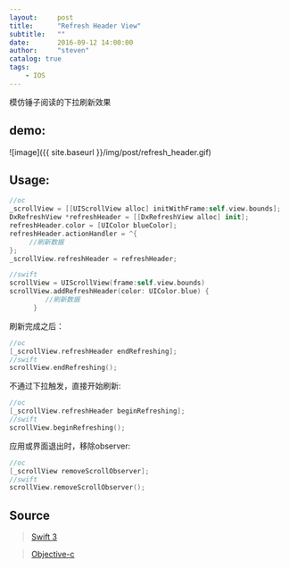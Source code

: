 ```yaml
---
layout:     post
title:      "Refresh Header View"
subtitle:   ""
date:       2016-09-12 14:00:00
author:     "steven"
catalog: true
tags:
    - IOS
---
```


模仿锤子阅读的下拉刷新效果

demo:
---

![image]({{ site.baseurl }}/img/post/refresh_header.gif)

Usage:
---

```Swift
//oc
_scrollView = [[UIScrollView alloc] initWithFrame:self.view.bounds];
DxRefreshView *refreshHeader = [[DxRefreshView alloc] init];
refreshHeader.color = [UIColor blueColor];
refreshHeader.actionHandler = ^{
     //刷新数据
};
_scrollView.refreshHeader = refreshHeader;

//swift
scrollView = UIScrollView(frame:self.view.bounds)
scrollView.addRefreshHeader(color: UIColor.blue) {
         //刷新数据
      }
```

刷新完成之后：

```Swift
//oc
[_scrollView.refreshHeader endRefreshing];
//swift
scrollView.endRefreshing();
```

不通过下拉触发，直接开始刷新:

```Swift
//oc
[_scrollView.refreshHeader beginRefreshing];
//swift
scrollView.beginRefreshing();
```

应用或界面退出时，移除observer:

```Swift
//oc
[_scrollView removeScrollObserver];
//swift
scrollView.removeScrollObserver();
```

Source
---

>[Swift 3](https://github.com/StevenDXC/DxRefreshView)

>[Objective-c](https://github.com/StevenDXC/DxRefreshView_OC)
